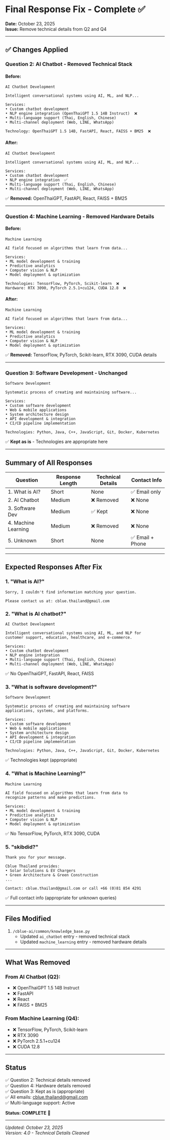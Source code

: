 # Final Response Fix - Complete ✅
**Date:** October 23, 2025  
**Issue:** Remove technical details from Q2 and Q4

---

## ✅ Changes Applied

### Question 2: AI Chatbot - Removed Technical Stack

#### Before:
```
AI Chatbot Development

Intelligent conversational systems using AI, ML, and NLP...

Services:
• Custom chatbot development
• NLP engine integration (OpenThaiGPT 1.5 14B Instruct)  ❌
• Multi-language support (Thai, English, Chinese)
• Multi-channel deployment (Web, LINE, WhatsApp)

Technology: OpenThaiGPT 1.5 14B, FastAPI, React, FAISS + BM25  ❌
```

#### After:
```
AI Chatbot Development

Intelligent conversational systems using AI, ML, and NLP...

Services:
• Custom chatbot development
• NLP engine integration  ✅
• Multi-language support (Thai, English, Chinese)
• Multi-channel deployment (Web, LINE, WhatsApp)
```

✅ **Removed:** OpenThaiGPT, FastAPI, React, FAISS + BM25

---

### Question 4: Machine Learning - Removed Hardware Details

#### Before:
```
Machine Learning

AI field focused on algorithms that learn from data...

Services:
• ML model development & training
• Predictive analytics
• Computer vision & NLP
• Model deployment & optimization

Technologies: TensorFlow, PyTorch, Scikit-learn  ❌
Hardware: RTX 3090, PyTorch 2.5.1+cu124, CUDA 12.8  ❌
```

#### After:
```
Machine Learning

AI field focused on algorithms that learn from data...

Services:
• ML model development & training
• Predictive analytics
• Computer vision & NLP
• Model deployment & optimization
```

✅ **Removed:** TensorFlow, PyTorch, Scikit-learn, RTX 3090, CUDA details

---

### Question 3: Software Development - Unchanged
```
Software Development

Systematic process of creating and maintaining software...

Services:
• Custom software development
• Web & mobile applications
• System architecture design
• API development & integration
• CI/CD pipeline implementation

Technologies: Python, Java, C++, JavaScript, Git, Docker, Kubernetes
```

✅ **Kept as is** - Technologies are appropriate here

---

## Summary of All Responses

| Question | Response Length | Technical Details | Contact Info |
|----------|----------------|-------------------|--------------|
| 1. What is AI? | Short | None | ✅ Email only |
| 2. AI Chatbot | Medium | ❌ Removed | ❌ None |
| 3. Software Dev | Medium | ✅ Kept | ❌ None |
| 4. Machine Learning | Medium | ❌ Removed | ❌ None |
| 5. Unknown | Short | None | ✅ Email + Phone |

---

## Expected Responses After Fix

### 1. "What is AI?"
```
Sorry, I couldn't find information matching your question.

Please contact us at: cblue.thailand@gmail.com
```

### 2. "What is AI chatbot?"
```
AI Chatbot Development

Intelligent conversational systems using AI, ML, and NLP for 
customer support, education, healthcare, and e-commerce.

Services:
• Custom chatbot development
• NLP engine integration
• Multi-language support (Thai, English, Chinese)
• Multi-channel deployment (Web, LINE, WhatsApp)
```
✅ No OpenThaiGPT, FastAPI, React, FAISS

### 3. "What is software development?"
```
Software Development

Systematic process of creating and maintaining software 
applications, systems, and platforms.

Services:
• Custom software development
• Web & mobile applications
• System architecture design
• API development & integration
• CI/CD pipeline implementation

Technologies: Python, Java, C++, JavaScript, Git, Docker, Kubernetes
```
✅ Technologies kept (appropriate)

### 4. "What is Machine Learning?"
```
Machine Learning

AI field focused on algorithms that learn from data to 
recognize patterns and make predictions.

Services:
• ML model development & training
• Predictive analytics
• Computer vision & NLP
• Model deployment & optimization
```
✅ No TensorFlow, PyTorch, RTX 3090, CUDA

### 5. "skibdid?"
```
Thank you for your message.

Cblue Thailand provides:
• Solar Solutions & EV Chargers
• Green Architecture & Green Construction
...

Contact: cblue.thailand@gmail.com or call +66 (0)81 854 4291
```
✅ Full contact info (appropriate for unknown queries)

---

## Files Modified

1. `/cblue-ai/common/knowledge_base.py`
   - Updated `ai_chatbot` entry - removed technical stack
   - Updated `machine_learning` entry - removed hardware details

---

## What Was Removed

### From AI Chatbot (Q2):
- ❌ OpenThaiGPT 1.5 14B Instruct
- ❌ FastAPI
- ❌ React
- ❌ FAISS + BM25

### From Machine Learning (Q4):
- ❌ TensorFlow, PyTorch, Scikit-learn
- ❌ RTX 3090
- ❌ PyTorch 2.5.1+cu124
- ❌ CUDA 12.8

---

## Status

✅ Question 2: Technical details removed  
✅ Question 4: Hardware details removed  
✅ Question 3: Kept as is (appropriate)  
✅ All emails: cblue.thailand@gmail.com  
✅ Multi-language support: Active  

**Status: COMPLETE** 🚀

---

*Updated: October 23, 2025*  
*Version: 4.0 - Technical Details Cleaned*
